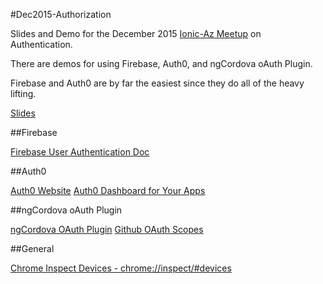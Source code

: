#Dec2015-Authorization 

Slides and Demo for the December 2015 [Ionic-Az Meetup](http://ionic-az.org) on Authentication.

There are demos for using Firebase, Auth0, and ngCordova oAuth Plugin.

Firebase and Auth0 are by far the easiest since they do all of the heavy lifting.  


[Slides](http://slides.com/digitaldrummerj/ionic-authentication)

##Firebase

[Firebase User Authentication Doc](https://www.firebase.com/docs/web/guide/user-auth.html)

##Auth0

[Auth0 Website](https://auth0.com/)
[Auth0 Dashboard for Your Apps](https://manage.auth0.com/#/)


##ngCordova oAuth Plugin

[ngCordova OAuth Plugin](http://ngcordova.com/docs/plugins/oauth/)
[Github OAuth Scopes](https://developer.github.com/v3/oauth/#scopes)

##General

[Chrome Inspect Devices - chrome://inspect/#devices](chrome://inspect/#devices)